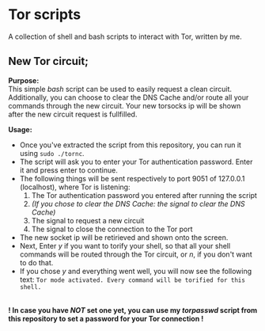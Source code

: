 # Tor scripts
A collection of shell and bash scripts to interact with Tor, written by me.

## New Tor circuit;

**Purpose:**<br>
This simple _bash_ script can be used to easily request a clean circuit. Additionally, you can choose to clear the DNS Cache and/or route all your commands through the new circuit. Your new torsocks ip will be shown after the new circuit request is fullfilled.

**Usage:**
- Once you've extracted the script from this repository, you can run it using ```sudo ./tornc```.
- The script will ask you to enter your Tor authentication password. Enter it and press enter to continue.
- The following things will be sent respectively to port 9051 of 127.0.0.1 (localhost), where Tor is listening: 
  1. The Tor authentication password you entered after running the script
  2. _(If you chose to clear the DNS Cache: the signal to clear the DNS Cache)_
  3. The signal to request a new circuit
  4. The signal to close the connection to the Tor port
- The new socket ip will be retirieved and shown onto the screen. 
- Next, Enter _y_ if you want to torify your shell, so that all your shell commands will be routed through the Tor circuit, or _n_, if you don't want to do that.
- If you chose _y_ and everything went well, you will now see the following text:
```Tor mode activated. Every command will be torified for this shell.```

  
<br>**! In case you have _NOT_ set one yet, you can use my *torpasswd* script from this repository to set a password for your Tor connection !**
